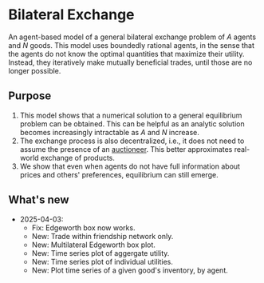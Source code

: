 # Bilateral Exchange
An agent-based model of a general bilateral exchange problem of *A* agents and *N* goods. This model uses boundedly rational agents, in the sense that the agents do not know the optimal quantities that maximize their utility. Instead, they iteratively make mutually beneficial trades, until those are no longer possible. 

## Purpose
1. This model shows that a numerical solution to a general equilibrium problem can be obtained. This can be helpful as an analytic solution becomes increasingly intractable as *A* and *N* increase.
2. The exchange process is also decentralized, i.e., it does not need to assume the presence of an [auctioneer](https://en.wikipedia.org/wiki/Walrasian_auction). This better approximates real-world exchange of products.
3. We show that even when agents do not have full information about prices and others' preferences, equilibrium can still emerge.

## What's new
- 2025-04-03:
  -  Fix: Edgeworth box now works.
  -  New: Trade within friendship network only.
  -  New: Multilateral Edgeworth box plot.
  -  New: Time series plot of aggergate utility.
  -  New: Time series plot of individual utilities.
  -  New: Plot time series of a given good's inventory, by agent.
